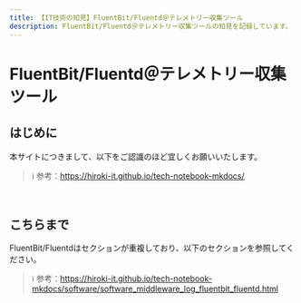 ```yaml
---
title: 【IT技術の知見】FluentBit/Fluentd＠テレメトリー収集ツール
description: FluentBit/Fluentd＠テレメトリー収集ツールの知見を記録しています。
---
```


# FluentBit/Fluentd＠テレメトリー収集ツール

## はじめに

本サイトにつきまして、以下をご認識のほど宜しくお願いいたします。

> ℹ️ 参考：https://hiroki-it.github.io/tech-notebook-mkdocs/

<br>

## こちらまで

FluentBit/Fluentdはセクションが重複しており、以下のセクションを参照してください。

> ℹ️ 参考：https://hiroki-it.github.io/tech-notebook-mkdocs/software/software_middleware_log_fluentbit_fluentd.html

<br>

